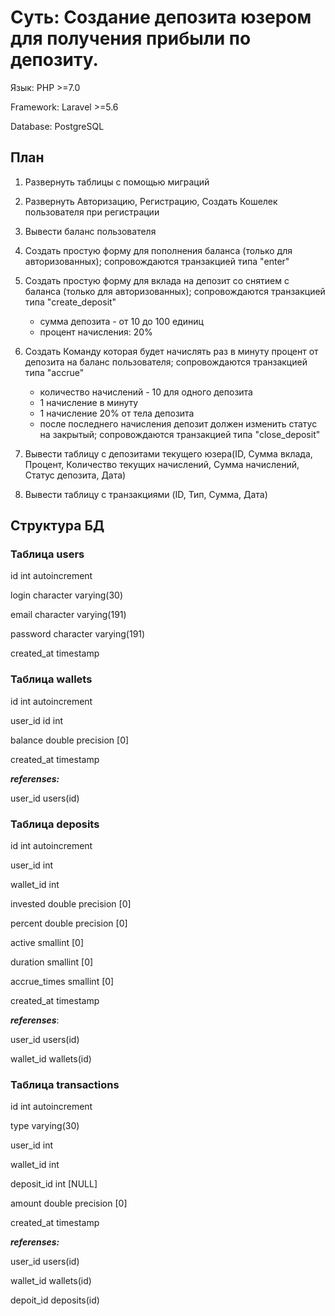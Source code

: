# Суть: Создание депозита юзером для получения прибыли по депозиту.

Язык: PHP >=7.0

Framework: Laravel >=5.6

Database: PostgreSQL


## План
1. Развернуть таблицы с помощью миграций
2. Развернуть Авторизацию, Регистрацию, Создать Кошелек пользователя при регистрации
3. Вывести баланс пользователя
4. Создать простую форму для пополнения баланса (только для авторизованных); сопровождаются транзакцией типа  "enter"
5. Создать простую форму для вклада на депозит со снятием с баланса (только для авторизованных); сопровождаются транзакцией типа "create_deposit"
    * сумма депозита - от 10 до 100 единиц
    * процент начисления: 20%

6. Создать Команду которая будет начислять раз в минуту процент от депозита на баланс пользователя; сопровождаются транзакцией типа "accrue"
    * количество начислений - 10 для одного депозита
    * 1 начисление в минуту
    * 1 начисление 20% от тела депозита
    * после последнего начисления депозит должен изменить статус на закрытый; сопровождаются транзакцией типа "close_deposit"
7. Вывести таблицу с депозитами текущего юзера(ID, Сумма вклада, Процент, Количество текущих начислений, Сумма начислений, Статус депозита, Дата)
8. Вывести таблицу с транзакциями (ID, Тип, Сумма, Дата)

## Структура БД

### Таблица users
id int autoincrement

login character varying(30)

email character varying(191)

password character varying(191)

created_at timestamp 

### Таблица wallets
id int autoincrement

user_id id int

balance double precision [0]

created_at timestamp 

**_referenses:_**

user_id	users(id)	

### Таблица deposits
id int autoincrement

user_id int

wallet_id int

invested double precision [0]

percent double precision [0]

active smallint [0]

duration smallint [0]

accrue_times smallint [0]

created_at timestamp 

**_referenses_**:

user_id	users(id)

wallet_id	wallets(id)

### Таблица transactions
id int autoincrement

type varying(30)

user_id int

wallet_id int

deposit_id int [NULL]

amount double precision [0]

created_at timestamp 

**_referenses:_**

user_id	users(id)	

wallet_id	wallets(id)

depoit_id	deposits(id)
